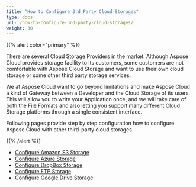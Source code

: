 ```yaml
---
title: "How to Configure 3rd Party Cloud Storages"
type: docs
url: /how-to-configure-3rd-party-cloud-storages/
weight: 30
---
```


{{% alert color="primary" %}} 

There are several Cloud Storage Providers in the market. Although Aspose Cloud provides storage facility to its customers, some customers are not comfortable with Aspose Cloud Storage and want to use their own cloud storage or some other third party storage services.

We at Aspose Cloud want to go beyond limitations and make Aspose Cloud a kind of Gateway between a Developer and the Cloud Storage of its users. This will allow you to write your Application once, and we will take care of both the File Formats and also letting you support many different Cloud Storage platforms through a single consistent interface.

Following pages provide step by step configuration how to configure Aspose Cloud with other third-party cloud storages.

{{% /alert %}} 

- [Configure Amazon S3 Storage](/storage/configure-amazon-s3-storage/)
- [Configure Azure Storage](/storage/configure-azure-storage/)
- [Configure DropBox Storage](/storage/configure-dropbox-storage/)
- [Configure FTP Storage](/storage/configure-ftp-storage/)
- [Configure Google Drive Storage](/storage/configure-google-drive-storage/)
